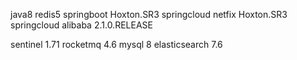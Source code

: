 
java8
redis5
springboot Hoxton.SR3
springcloud netfix Hoxton.SR3
springcloud alibaba 2.1.0.RELEASE

sentinel 1.71
rocketmq 4.6
mysql 8
elasticsearch 7.6